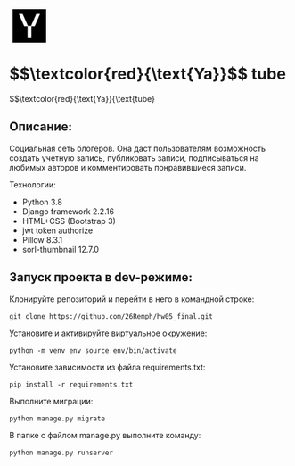 <div>
    <img hspace="6px" align="center" src="./yatube/static/img/logo.png" width="60"/>
    <h1>
        <span>$$\textcolor{red}{\text{Ya}}$$</span>
        <span>tube</span>
    </h1>
</div>

$$\textcolor{red}{\text{Ya}}{\text{tube}

## Описание:
Социальная сеть блогеров. Она даст пользователям возможность создать учетную запись, публиковать записи, подписываться на любимых авторов и комментировать понравившиеся записи.

Технологии:
* Python 3.8
* Django framework 2.2.16
* HTML+CSS (Bootstrap 3)
* jwt token authorize
* Pillow 8.3.1
* sorl-thumbnail 12.7.0

## Запуск проекта в dev-режиме:

Клонируйте репозиторий и перейти в него в командной строке: 

    git clone https://github.com/26Remph/hw05_final.git

Установите и активируйте виртуальное окружение: 

    python -m venv env source env/bin/activate

Установите зависимости из файла requirements.txt:   
    
    pip install -r requirements.txt

Выполните миграции: 

    python manage.py migrate

В папке с файлом manage.py выполните команду:  

    python manage.py runserver
